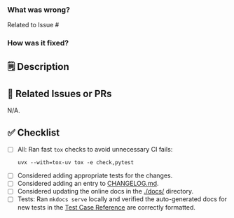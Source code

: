 ### What was wrong?

Related to Issue #

### How was it fixed?

## 🗒️ Description
<!-- Brief description of the changes introduced by this PR -->
<!-- Don't submit this PR if it could expose a mainnet bug, see SECURITY.md in the repo root for details -->

## 🔗 Related Issues or PRs
<!-- Reference any related issues using the GitHub issue number (e.g., Fixes #123). Default is N/A. -->
N/A.

## ✅ Checklist
<!-- Please check off all required items. For those that don't apply remove them accordingly. -->

- [ ] All: Ran fast `tox` checks to avoid unnecessary CI fails:
    ```console
    uvx --with=tox-uv tox -e check,pytest
    ```
- [ ] Considered adding appropriate tests for the changes.
- [ ] Considered adding an entry to [CHANGELOG.md](/ethereum/execution-spec-tests/blob/main/docs/CHANGELOG.md).
- [ ] Considered updating the online docs in the [./docs/](/ethereum/execution-spec-tests/blob/main/docs/) directory.
- [ ] Tests: Ran `mkdocs serve` locally and verified the auto-generated docs for new tests in the [Test Case Reference](https://eest.ethereum.org/main/tests/) are correctly formatted.
